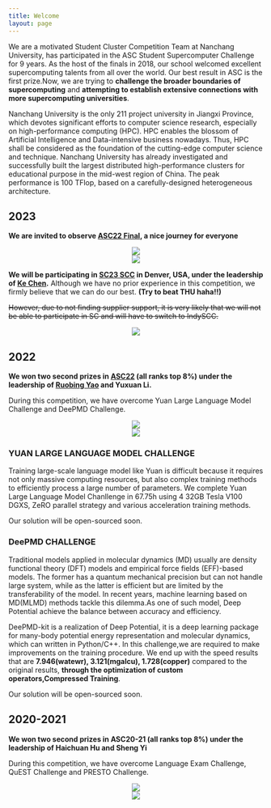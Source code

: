 ```yaml
---
title: Welcome
layout: page
---
```


We are a motivated Student Cluster Competition Team at Nanchang University, has participated in the ASC Student Supercomputer Challenge for 9 years. As the host of the finals in 2018, our school welcomed excellent supercomputing talents from all over the world. Our best result in ASC is the first prize.Now, we are trying to **challenge the broader boundaries of supercomputing** and **attempting to establish extensive connections with more supercomputing universities**.

Nanchang University is the only 211 project university in Jiangxi Province, which devotes significant efforts to computer science research, especially on high-performance computing (HPC). HPC enables the blossom of Artificial Intelligence and Data-intensive business nowadays. Thus, HPC shall be considered as the foundation of the cutting-edge computer science and technique. Nanchang University has already investigated and successfully built the largest distributed high-performance clusters for educational purpose in the mid-west region of China. The peak performance is 100 TFlop, based on a carefully-designed heterogeneous architecture.

## 2023

**We are invited to observe [ASC22 Final](http://www.asc-events.net/ASC22/index.php), a nice journey for everyone**

<div align=center><img src="https://www.cdnjson.com/images/2023/05/10/1683707898.md.png"></div>

<div align=center><img src="https://www.cdnjson.com/images/2023/05/10/asc22ob1.md.jpg"></div>

**We will be participating in [SC23 SCC](https://studentclustercompetition.us/) in Denver, USA, under the leadership of [Ke Chen](https://kechen666.github.io/EnglishPage.html).** Although we have no prior experience in this competition, we firmly believe that we can do our best. **(Try to beat THU haha!!)**

~~However, due to not finding supplier support, it is very likely that we will not be able to participate in SC and will have to switch to IndySCC.~~



<div align=center><img src="https://cdnjson.com/images/2023/03/31/_20230331152848.md.jpg"></div>

## 2022

**We won two second prizes in [ASC22](http://www.asc-events.net/ASC22/Preliminary/) (all ranks top 8%) under the leadership of [Ruobing Yao](https://good.ncu.edu.cn/~yrb/) and Yuxuan Li.** 

During this competition, we have overcome Yuan Large Language Model Challenge and DeePMD Challenge.

<div align=center><img src="https://cdnjson.com/images/2023/03/31/ASC22_2.md.png"></div>


<div align=center><img src="https://cdnjson.com/images/2023/03/31/ASC22_1.md.png"></div>


### YUAN LARGE LANGUAGE MODEL CHALLENGE

Training large-scale language model like Yuan is difficult because it requires not only massive computing resources, but also complex training methods to efficiently process a large number of parameters. We complete Yuan Large Language Model Chanllenge in 67.75h using 4 32GB Tesla V100 DGXS, ZeRO parallel strategy and various acceleration training methods.

Our solution will be open-sourced soon. 

### DeePMD CHALLENGE

Traditional models applied in molecular dynamics (MD) usually are density functional theory (DFT) models and empirical force fields (EFF)-based models. The former has a quantum mechanical precision but can not handle large system, while as the latter is efficient but are limited by the transferability of the model. In recent years, machine learning based on MD(MLMD) methods tackle this dilemma.As one of such model, Deep Potential achieve the balance between accuracy and efficiency.

DeePMD-kit is a realization of Deep Potential, it is a deep learning package for many-body potential energy representation and molecular dynamics, which can written in Python/C++. In this challenge,we are required to make improvements on the training procedure. We end up with the speed results that are **7.946(watewr), 3.121(mgalcu), 1.728(copper)** compared to the original results, **through the optimization of custom operators,Compressed Training**.  

Our solution will be open-sourced soon. 

## 2020-2021

**We won two second prizes in ASC20-21 (all ranks top 8%) under the leadership of Haichuan Hu and Sheng Yi**

During this competition, we have overcome Language Exam Challenge, QuEST Challenge and PRESTO Challenge.

<div align=center><img src="https://cdnjson.com/images/2023/04/08/photo1.md.png"></div>

<div align=center><img src="https://cdnjson.com/images/2023/04/08/photo2.md.png"></div>
